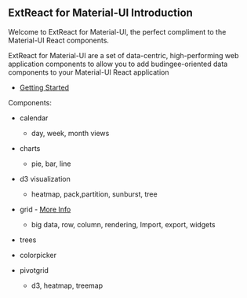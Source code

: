 ## ExtReact for Material-UI Introduction


Welcome to ExtReact for Material-UI, the perfect compliment to the Material-UI React components.

ExtReact for Material-UI are a set of data-centric, high-performing web application components
to allow you to add budingee-oriented data components to your Material-UI React application

- [Getting Started](https://github.com/sencha/ext-react/blob/ext-react-7.2.1/packages/ext-react-material-ui/guides/ExtReact_and_Material-UI.md)


Components:

- calendar
  - day, week, month views
- charts
  - pie, bar, line
- d3 visualization
  - heatmap, pack,partition, sunburst, tree
- grid - [More Info](https://staging.sencha.com/grid/)

  - big data, row, column, rendering, Import, export, widgets
- trees
- colorpicker
- pivotgrid
  - d3, heatmap, treemap

